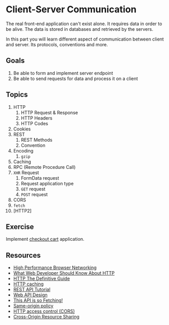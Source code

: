 # Client-Server Communication

The real front-end application can't exist alone. It requires data in order to be alive. The data is stored in databases and retrieved by the servers. 

In this part you will learn different aspect of communication between client and server. Its protocols, conventions and more.

## Goals
1. Be able to form and implement server endpoint
2. Be able to send requests for data and process it on a client

## Topics
1. HTTP
    1. HTTP Request & Response
    1. HTTP Headers
    1. HTTP Codes
1. Cookies
1. REST
    1. REST Methods
    1. Convention
1. Encoding
    1. `gzip`
1. Caching
1. RPC (Remote Procedure Call)
1. `XHR` Request
    1. FormData request
    1. Request application type
    1. `GET` request
    1. `POST` request
1. CORS
1. `fetch`
1. [HTTP2]

## Exercise
Implement [checkout cart](/src/client-server/checkout-cart) application.

## Resources
* [High Performance Browser Networking](http://www.amazon.com/High-Performance-Browser-Networking-performance/dp/1449344763)
* [What Web Developer Should Know About HTTP](http://www.amazon.com/Every-Developer-Should-OdeToCode-Programming-ebook/dp/B0076Z6VMI/ref=sr_1_1?ie=UTF8&qid=1458055738&sr=8-1&keywords=HTTP)
* [HTTP The Definitive Guide](http://www.amazon.com/HTTP-The-Definitive-Guide-Guides/dp/1565925092)
* [HTTP caching](https://developers.google.com/web/fundamentals/performance/optimizing-content-efficiency/http-caching)
* [REST API Tutorial](http://www.restapitutorial.com/)
* [Web API Design](https://pages.apigee.com/rs/apigee/images/api-design-ebook-2012-03.pdf)
* [This API is so Fetching!](https://hacks.mozilla.org/2015/03/this-api-is-so-fetching/)
* [Same-origin policy](https://developer.mozilla.org/en-US/docs/Web/Security/Same-origin_policy)
* [HTTP access control (CORS)](https://developer.mozilla.org/en-US/docs/Web/HTTP/Access_control_CORS)
* [Cross-Origin Resource Sharing](https://www.w3.org/TR/cors/#simple-header)



